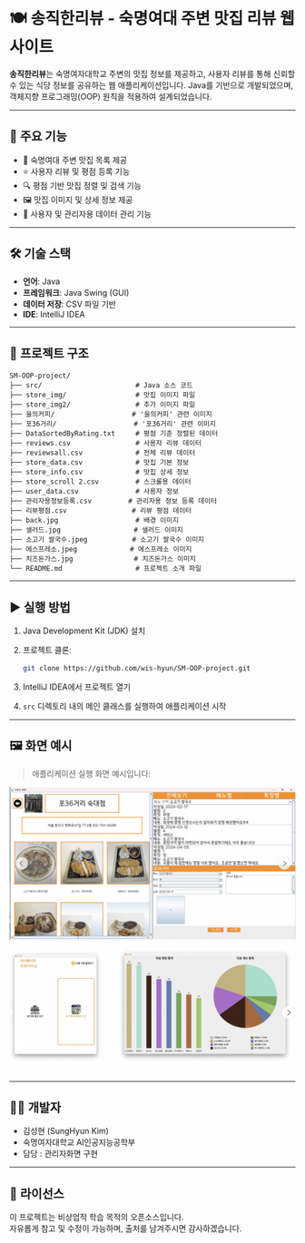 # 🍽️ 송직한리뷰 - 숙명여대 주변 맛집 리뷰 웹사이트

**송직한리뷰**는 숙명여자대학교 주변의 맛집 정보를 제공하고, 사용자 리뷰를 통해 신뢰할 수 있는 식당 정보를 공유하는 웹 애플리케이션입니다. Java를 기반으로 개발되었으며, 객체지향 프로그래밍(OOP) 원칙을 적용하여 설계되었습니다.

---

## 📌 주요 기능

- 📍 숙명여대 주변 맛집 목록 제공
- ⭐ 사용자 리뷰 및 평점 등록 기능
- 🔍 평점 기반 맛집 정렬 및 검색 기능
- 🖼️ 맛집 이미지 및 상세 정보 제공
- 👤 사용자 및 관리자용 데이터 관리 기능

---

## 🛠 기술 스택

- **언어**: Java
- **프레임워크**: Java Swing (GUI)
- **데이터 저장**: CSV 파일 기반
- **IDE**: IntelliJ IDEA

---

## 📁 프로젝트 구조

```
SM-OOP-project/
├── src/                       # Java 소스 코드
├── store_img/                 # 맛집 이미지 파일
├── store_img2/                # 추가 이미지 파일
├── 을의커피/                   # '을의커피' 관련 이미지
├── 포36거리/                   # '포36거리' 관련 이미지
├── DataSortedByRating.txt     # 평점 기준 정렬된 데이터
├── reviews.csv                # 사용자 리뷰 데이터
├── reviewsall.csv             # 전체 리뷰 데이터
├── store_data.csv             # 맛집 기본 정보
├── store_info.csv             # 맛집 상세 정보
├── store_scroll 2.csv         # 스크롤용 데이터
├── user_data.csv              # 사용자 정보
├── 관리자용정보등록.csv         # 관리자용 정보 등록 데이터
├── 리뷰평점.csv                # 리뷰 평점 데이터
├── back.jpg                   # 배경 이미지
├── 샐러드.jpg                  # 샐러드 이미지
├── 소고기 쌀국수.jpeg           # 소고기 쌀국수 이미지
├── 에스프레소.jpeg             # 에스프레소 이미지
├── 치즈돈가스.jpg               # 치즈돈가스 이미지
└── README.md                  # 프로젝트 소개 파일
```

---

## ▶️ 실행 방법

1. Java Development Kit (JDK) 설치
2. 프로젝트 클론:

   ```bash
   git clone https://github.com/wis-hyun/SM-OOP-project.git
   ```

3. IntelliJ IDEA에서 프로젝트 열기
4. `src` 디렉토리 내의 메인 클래스를 실행하여 애플리케이션 시작

---

## 🖼️ 화면 예시

> 애플리케이션 실행 화면 예시입니다:

![메인 화면](a/01.png)  
![메인 화면](a/02.png)


---

## 🙋‍♀️ 개발자

- 김성현 (SungHyun Kim)  
- 숙명여자대학교 AI인공지능공학부
- 담당 : 관리자화면 구현 

---

## 📄 라이선스

이 프로젝트는 비상업적 학습 목적의 오픈소스입니다.  
자유롭게 참고 및 수정이 가능하며, 출처를 남겨주시면 감사하겠습니다.
